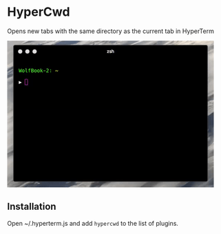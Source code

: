 # HyperCwd

Opens new tabs with the same directory as the current tab in HyperTerm

![New Tabs](newTabs.gif)

## Installation

Open ~/.hyperterm.js and add `hypercwd` to the list of plugins.
